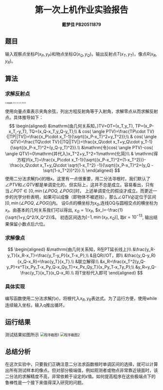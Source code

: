 # <center> 第一次上机作业实验报告</center>

<center> <b> 戴梦佳 PB20511879 </b> </center>

## 题目

输入观察点坐标$P(x_P,y_P)$和物点坐标$Q(x_Q,y_Q)$。输出反射点$T(x_T,y_T)$，像点$R(x_R,y_R)$。



## 算法

### 求解反射点

<img src="./屏幕截图 2023-03-26 210516.png" alt="屏幕截图 2023-03-26 210516" style="zoom: 33%;" />

使用向量点乘表示夹角余弦，列出方程反射角等于入射角，求解零点从而求解反射点。具体推导如下：
$$
\begin{aligned}
&\mathrm{由几何关系知，}TV=OT=(x_T,y_T), TP=(x_P-x_T,-y_T), TQ=(x_Q-x_T,y_Q-y_T);\\
& cos( \angle PTV)=\frac{TP\cdot TV}{|TP||TV|}=\frac{x_P\cdot x_T-1}{\sqrt{(x_P-x_T)^2+y_T^2}};\\
& cos( \angle QTV)=\frac{TQ\cdot TV}{|TQ||TV|}=\frac{x_Q\cdot x_T+y_Q\cdot y_T-1}{\sqrt{(x_P-x_T)^2+(y_Q-y_T)^2}}.\\
&\mathrm{令}cos( \angle PTV)-cos( \angle QTV)=0\mathrm{并代入}x_T^2+y_T^2=1\mathrm{化简}\\
& \mathrm{得方程}f(x_T)=\frac{x_P\cdot x_T-1}{\sqrt{(x_P-x_T)^2+(1-x_T^2)}}-\frac{x_Q\cdot x_T+y_Q\cdot \sqrt{1-x_T^2} -1}{\sqrt{(x_P-x_T)^2+(y_Q -\sqrt{1-x_T^2})^2}}.\\
\end{aligned}
$$
使用二分法求解$f(x)$的根x。这里有一点很重要，用二分法寻根时，我们默认了 $\angle PTV$和$\angle QTV$都是单调变化的，但实际上，这并不总是成立。容易看出，只有当$\angle POT \in [0, \min{(\angle POQ,\angle POG)} ]$时， 上述单调变化的假设才成立。而更近一步的光学分析表明，如果可以成像（即物体不被遮挡），那么$\angle QTV$必定位于区间$[0, \min{(\angle POQ,\angle POG)} ]$内。
设G点的横坐标为$x_G$,连线OQ与圆相交点的横坐标为$x_I$。由基本的几何关系我们可以得出, $x_G=1/x_P$, $x_I=-\frac{1}{\sqrt{1+y_Q^2/X_Q^2}}$。
初态区间选为$[-1, \min{(x_P,x_Q)}]$, 取$\epsilon=10^{-13}$, 输出结果保留小数点后六位。



### 求解像点
$$
\begin{aligned}
&\mathrm{由几何关系知，R在PT延长线上}\\
&\frac{y_R-y_T}{x_R-x_T}=\frac{y_T-y_P}{x_T-x_P},\\
&且QR//OT，即\\
&\frac{y_Q-y_R}{x_Q-x_R}=\frac{y_T}{x_T}.\\
&联立解得:\\
&x_R=\frac{x_T^2(y_Q-y_P)+x^T(x_Py_T-x_Py_Q-x_Qy_T)+x_Px_Qy_T}{x_Py_T-x_Ty_P};\\
&y_R=y_Q-\frac{y_T}{x_T}(x_Q-x_R).\\
将T坐标代入即可
\end{aligned}
$$

### 具体实现

编写函数使用二分法求解$f(x)$，将根代入$x_R,y_R$表达式。为了运行方便，使用while连续输入坐标，输入q推出循环。



## 运行结果
测试结果如图所示
<img src="./程序截图1.png" alt="程序截图1" style="zoom: 80%;" />
<img src="./程序截图2.png" alt="程序截图2" style="zoom: 80%;" />

## 总结分析
在这次实验中，只要我们正确注意二分法求函数根时单调区间的选择，就可以计算出所有测试样本的像点。但对部分极端值，例如观测者或物点非常靠近镜面时，该二分法的求解精度不高，非常依赖于设定的$\epsilon$值。如何提高程序在这些极端点下的鲁棒性是一个接下来值得深入研究的问题。
